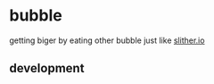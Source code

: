 # bubble
getting biger by eating other bubble
just like [slither.io](https://apps.apple.com/id/app/slither-io/id1091944550)

## development

